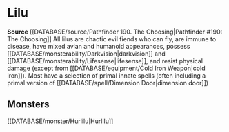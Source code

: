 ﻿---
id: '497'
name: Lilu
rarity: Common
source: '[[DATABASE/source/Pathfinder 190. The Choosing|Pathfinder #190: The Choosing]]'
trait:
- Lilu
type: Trait

---
# Lilu

**Source** [[DATABASE/source/Pathfinder 190. The Choosing|Pathfinder #190: The Choosing]]
All lilus are chaotic evil fiends who can fly, are immune to disease, have mixed avian and humanoid appearances, possess [[DATABASE/monsterability/Darkvision|darkvision]] and [[DATABASE/monsterability/Lifesense|lifesense]], and resist physical damage (except from [[DATABASE/equipment/Cold Iron Weapon|cold iron]]). Most have a selection of primal innate spells (often including a primal version of [[DATABASE/spell/Dimension Door|dimension door]])

## Monsters

[[DATABASE/monster/Hurlilu|Hurlilu]]